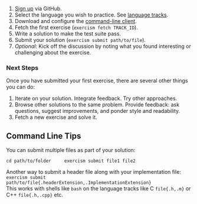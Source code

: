1. [Sign up](/login?return_path=/how-it-works) via GitHub.
1. Select the language you wish to practice. See [language tracks](/languages).
1. Download and configure the [command-line client](/cli).
1. Fetch the first exercise (`exercism fetch TRACK_ID`).
1. Write a solution to make the test suite pass.
1. Submit your solution (`exercism submit path/to/file`). 
1. _Optional_: Kick off the discussion by noting what you found interesting or challenging about the exercise.

### Next Steps

Once you have submitted your first exercise, there are several other things you can do:

1. Iterate on your solution. Integrate feedback. Try other approaches.
1. Browse other solutions to the same problem.
   Provide feedback: ask questions, suggest improvements, and ponder style and readability.
1. Fetch a new exercise and solve it.

## Command Line Tips 

You can submit multiple files as part of your solution:

``
cd path/to/folder    
exercism submit file1 file2
``

Another way to submit a header file along with your implementation file:  
`exercism submit path/to/file{.headerExtension,.ImplementationExtension}`   
This works with shells like `bash` on the language tracks like C `file{.h,.m}` or C++ `file{.h,.cpp}` etc.  

